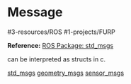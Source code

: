# Message
#3-resources/ROS #1-projects/FURP 

**Reference:**
[ROS Package: std_msgs](https://index.ros.org/p/std_msgs/)

can be interpreted as structs in c.

[std_msgs](std_msgs.md)
[geometry_msgs](geometry_msgs.md)
[sensor_msgs](sensor_msgs.md)